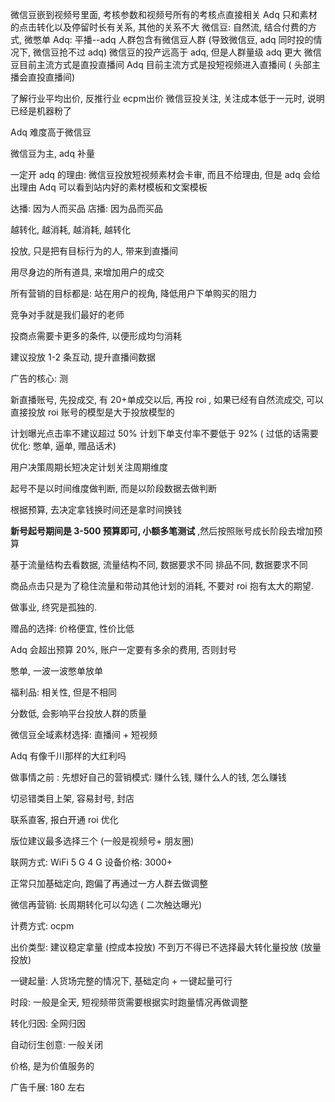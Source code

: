 微信豆嵌到视频号里面, 考核参数和视频号所有的考核点直接相关
Adq 只和素材的点击转化以及停留时长有关系, 其他的关系不大
	微信豆: 自然流, 结合付费的方式, 微憋单
	Adq: 平播--adq 人群包含有微信豆人群 (导致微信豆, adq 同时投的情况下, 微信豆抢不过 adq)
	微信豆的投产远高于 adq, 但是人群量级 adq 更大
微信豆目前主流方式是直投直播间
Adq 目前主流方式是投短视频进入直播间 ( 头部主播会直投直播间)


了解行业平均出价, 反推行业 ecpm出价
微信豆投关注, 关注成本低于一元时, 说明已经是机器粉了 

Adq 难度高于微信豆

微信豆为主, adq 补量

一定开 adq 的理由: 
微信豆投放短视频素材会卡审, 而且不给理由, 但是 adq 会给出理由
Adq 可以看到站内好的素材模板和文案模板

达播: 因为人而买品
店播: 因为品而买品

越转化, 越消耗,  越消耗, 越转化

投放, 只是把有目标行为的人, 带来到直播间

用尽身边的所有道具, 来增加用户的成交

所有营销的目标都是: 站在用户的视角, 降低用户下单购买的阻力

竞争对手就是我们最好的老师

投商点需要卡更多的条件, 以便形成均匀消耗

建议投放 1-2 条互动, 提升直播间数据

广告的核心: 测

新直播账号, 先投成交, 有 20+单成交以后, 再投 roi ,  如果已经有自然流成交, 可以直接投放 roi
账号的模型是大于投放模型的

计划曝光点击率不建议超过 50%
计划下单支付率不要低于 92% ( 过低的话需要优化: 憋单, 逼单, 赠品话术)

用户决策周期长短决定计划关注周期维度

起号不是以时间维度做判断, 而是以阶段数据去做判断

根据预算, 去决定拿钱换时间还是拿时间换钱

**新号起号期间是 3-500 预算即可, 小额多笔测试** ,然后按照账号成长阶段去增加预算

基于流量结构去看数据, 流量结构不同, 数据要求不同
排品不同, 数据要求不同

商品点击只是为了稳住流量和带动其他计划的消耗, 不要对 roi 抱有太大的期望. 

做事业, 终究是孤独的.

赠品的选择: 价格便宜, 性价比低

Adq 会超出预算 20%,  账户一定要有多余的费用, 否则封号

憋单, 一波一波憋单放单

福利品: 相关性, 但是不相同

分数低, 会影响平台投放人群的质量

微信豆全域素材选择: 直播间 + 短视频

Adq 有像千川那样的大红利吗


做事情之前 :
先想好自己的营销模式:  赚什么钱, 赚什么人的钱, 怎么赚钱

切忌错类目上架, 容易封号, 封店

联系直客, 报白开通 roi 优化

版位建议最多选择三个 (一般是视频号+ 朋友圈)

联网方式: WiFi   5 G    4 G
设备价格:  3000+

正常只加基础定向,  跑偏了再通过一方人群去做调整

微信再营销: 长周期转化可以勾选 ( 二次触达曝光)

计费方式: ocpm

出价类型: 建议稳定拿量 (控成本投放)     不到万不得已不选择最大转化量投放 (放量投放)

一键起量:  人货场完整的情况下, 基础定向 + 一键起量可行

时段: 一般是全天, 短视频带货需要根据实时跑量情况再做调整

转化归因: 全网归因

自动衍生创意: 一般关闭

价格, 是为价值服务的

广告千展: 180 左右


